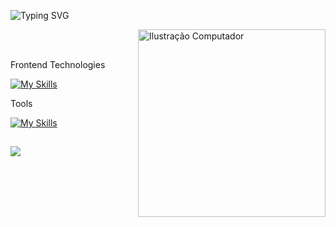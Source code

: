 ![Typing SVG](https://readme-typing-svg.herokuapp.com?font=ununtu&lines=Hi%2C+I'm+Igor.+Dev+Front-end.)

<img src="https://raw.githubusercontent.com/MicaelliMedeiros/micaellimedeiros/master/image/computer-illustration.png" width="300px" align="right" alt="Ilustração Computador">

<br/>
<br/>

<p>Frontend Technologies</p> 

[![My Skills](https://skillicons.dev/icons?i=react,html,css,javascript&perline=9)](https://skillicons.dev)

<p>Tools</p> 

[![My Skills](https://skillicons.dev/icons?i=illustrator,photoshop,git&perline=9)](https://skillicons.dev)

##
![](https://komarev.com/ghpvc/?username=igorvinrs&style=flat-square)

